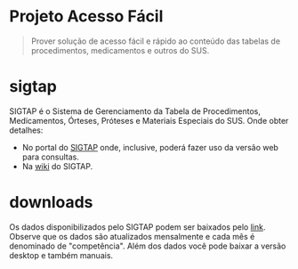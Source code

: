# Projeto Acesso Fácil
> Prover solução de acesso fácil e rápido ao conteúdo das tabelas de procedimentos, medicamentos e outros do SUS. 

# sigtap
SIGTAP é o Sistema de Gerenciamento da Tabela de Procedimentos, Medicamentos, Órteses, Próteses e Materiais Especiais do SUS.
Onde obter detalhes:

- No portal do [SIGTAP](http://sigtap.datasus.gov.br/) onde, inclusive, poderá fazer uso da versão web para consultas. 
- Na [wiki](https://wiki.saude.gov.br/sigtap) do SIGTAP. 

# downloads

Os dados disponibilizados pelo SIGTAP podem ser baixados pelo [link](http://sigtap.datasus.gov.br/tabela-unificada/app/download.jsp). Observe que os dados são atualizados mensalmente e cada mês é denominado de "competência". Além dos dados você pode baixar a versão desktop e também manuais.
